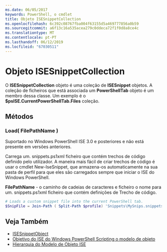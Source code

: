 ```yaml
---
ms.date: 06/05/2017
keywords: PowerShell, o cmdlet
title: Objeto ISESnippetCollection
ms.openlocfilehash: 6c392c08767fba004f63155d5a469777856a0b59
ms.sourcegitcommit: a6f13c16a535acea279c0ddeca72f1f0d8a8ce4c
ms.translationtype: MT
ms.contentlocale: pt-PT
ms.lasthandoff: 06/12/2019
ms.locfileid: "67030511"
---
```

# <a name="the-isesnippetcollection-object"></a>Objeto ISESnippetCollection

O **ISESnippetCollection** objeto é uma coleção de **ISESnippet** objetos. A coleção de ficheiros que está associada um **PowerShellTab** objeto é um membro dessa classe. Um exemplo é o **$psISE.CurrentPowerShellTab.Files** coleção.

## <a name="methods"></a>Métodos

### <a name="load-filepathname-"></a>Load\( FilePathName \)

Suportado no Windows PowerShell ISE 3.0 e posteriores e não está presente em versões anteriores.

Carrega um. snippets.ps1xml ficheiro que contém trechos de código definido pelo utilizador. A maneira mais fácil de criar trechos de código é usar o cmdlet New-IseSnippet, que armazena-os automaticamente na sua pasta de perfil para que eles são carregados sempre que iniciar o ISE do Windows PowerShell.

**FilePathName** - o caminho de cadeias de caracteres e ficheiro o nome para um. snippets.ps1xml ficheiro que contém definições de Trecho de código.

```powershell
# Loads a custom snippet file into the current PowerShell tab.
$SnipFile = Join-Path ( Split-Path $profile) 'Snippets\MySnips.snippets.ps1xml' $psISE.CurrentPowerShellTab.Snippets.Add($SnipPath)
```

## <a name="see-also"></a>Veja Também

- [ISESnippetObject](The-ISESnippetObject.md)
- [Objetivo do ISE do Windows PowerShell Scripting o modelo de objeto](Purpose-of-the-Windows-PowerShell-ISE-Scripting-Object-Model.md)
- [Hierarquia do Modelo de Objeto ISE](The-ISE-Object-Model-Hierarchy.md)
